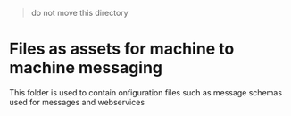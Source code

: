 > do not move this directory 

# Files as assets for machine to machine messaging

This folder is used to contain onfiguration files such as message schemas used for messages and webservices

